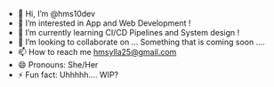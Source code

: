 - 👋 Hi, I’m @hms10dev
- 👀 I’m interested in App and Web Development !
- 🌱 I’m currently learning CI/CD Pipelines and System design !
- 💞️ I’m looking to collaborate on ... Something that is coming soon ....
- 📫 How to reach me hmsylla25@gmail.com
- 😄 Pronouns: She/Her
- ⚡ Fun fact: Uhhhhh.... WIP?

<!---
hms10dev/hms10dev is a ✨ special ✨ repository because its `README.md` (this file) appears on your GitHub profile.
You can click the Preview link to take a look at your changes.
--->
